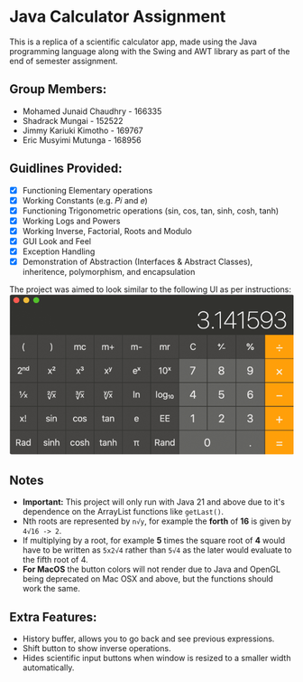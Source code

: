 # Java Calculator Assignment
This is a replica of a scientific calculator app, made using the Java programming language along with the Swing and AWT library as part of the end of semester assignment.  

## Group Members:
 - Mohamed Junaid Chaudhry - 166335
 - Shadrack Mungai - 152522
 - Jimmy Kariuki Kimotho - 169767
 - Eric Musyimi Mutunga - 168956

## Guidlines Provided:
- [x] Functioning Elementary operations
- [x] Working Constants (e.g. 𝑃𝑖 and 𝑒)
- [x] Functioning Trigonometric operations (sin, cos, tan, sinh, cosh, tanh)
- [x] Working Logs and Powers
- [x] Working Inverse, Factorial, Roots and Modulo
- [x] GUI Look and Feel
- [x] Exception Handling
- [x] Demonstration of Abstraction (Interfaces & Abstract Classes), inheritence, polymorphism, and encapsulation

The project was aimed to look similar to the following UI as per instructions:
![UI.png](images/UI.png)


## Notes
- **Important:** This project will only run with Java 21 and above due to it's dependence on the ArrayList functions like `getLast()`.
- Nth roots are represented by `n√y`, for example the **forth** of **16** is given by `4√16 -> 2`.
- If multiplying by a root, for example **5** times the square root of **4** would have to be written as `5x2√4` rather than `5√4` as the later would evaluate to the fifth root of 4.
- **For MacOS** the button colors will not render due to Java and OpenGL being deprecated on Mac OSX and above, but the functions should work the same.

## Extra Features:
- History buffer, allows you to go back and see previous expressions.
- Shift button to show inverse operations.
- Hides scientific input buttons when window is resized to a smaller width automatically.